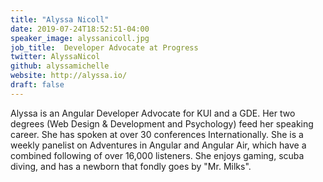 ```yaml
---
title: "Alyssa Nicoll"
date: 2019-07-24T18:52:51-04:00
speaker_image: alyssanicoll.jpg
job_title:  Developer Advocate at Progress
twitter: AlyssaNicol
github: alyssamichelle
website: http://alyssa.io/
draft: false
---
```


Alyssa is an Angular Developer Advocate for KUI and a GDE. Her two degrees (Web Design & Development and Psychology) feed her speaking career. She has spoken at over 30 conferences Internationally. She is a weekly panelist on Adventures in Angular and Angular Air, which have a combined following of over 16,000 listeners. She enjoys gaming, scuba diving, and has a newborn that fondly goes by "Mr. Milks".